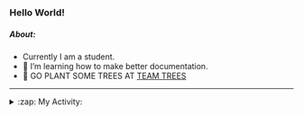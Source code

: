 ### Hello World!

##### About:
- Currently I am a student.
- 🌱 I’m learning how to make better documentation.
- 🌱 GO PLANT SOME TREES AT [TEAM TREES](https://teamtrees.org/)

---
<details>
  <summary>:zap: My Activity:</summary>
  
<!--START_SECTION:waka-->
![Code Time](http://img.shields.io/badge/Code%20Time-1%2C080%20hrs%2031%20mins-blue)

**I'm a Night 🦉** 

```text
🌞 Morning                1265 commits        ██░░░░░░░░░░░░░░░░░░░░░░░   09.04 % 
🌆 Daytime                4843 commits        █████████░░░░░░░░░░░░░░░░   34.60 % 
🌃 Evening                4097 commits        ███████░░░░░░░░░░░░░░░░░░   29.27 % 
🌙 Night                  3791 commits        ███████░░░░░░░░░░░░░░░░░░   27.09 % 
```
📅 **I'm Most Productive on Wednesday** 

```text
Monday                   2157 commits        ████░░░░░░░░░░░░░░░░░░░░░   15.41 % 
Tuesday                  1705 commits        ███░░░░░░░░░░░░░░░░░░░░░░   12.18 % 
Wednesday                3203 commits        ██████░░░░░░░░░░░░░░░░░░░   22.89 % 
Thursday                 1755 commits        ███░░░░░░░░░░░░░░░░░░░░░░   12.54 % 
Friday                   1379 commits        ██░░░░░░░░░░░░░░░░░░░░░░░   09.85 % 
Saturday                 1299 commits        ██░░░░░░░░░░░░░░░░░░░░░░░   09.28 % 
Sunday                   2498 commits        ████░░░░░░░░░░░░░░░░░░░░░   17.85 % 
```


📊 **This Week I Spent My Time On** 

```text
🔥 Editors: 
VS Code                  10 hrs 39 mins      █████████████████████████   100.00 % 

🐱‍💻 Projects: 
CSF22                    7 hrs 1 min         ████████████████░░░░░░░░░   65.81 % 
praise                   3 hrs 33 mins       ████████░░░░░░░░░░░░░░░░░   33.36 % 
os-lab                   5 mins              ░░░░░░░░░░░░░░░░░░░░░░░░░   00.83 % 
```


 Last Updated on 29/03/2023 18:15:10 UTC
<!--END_SECTION:waka-->
</details>
